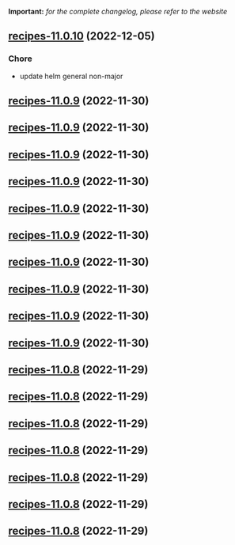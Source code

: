 **Important:**
*for the complete changelog, please refer to the website*




## [recipes-11.0.10](https://github.com/truecharts/charts/compare/recipes-11.0.9...recipes-11.0.10) (2022-12-05)

### Chore

- update helm general non-major
  
  


## [recipes-11.0.9](https://github.com/truecharts/charts/compare/recipes-11.0.7...recipes-11.0.9) (2022-11-30)




## [recipes-11.0.9](https://github.com/truecharts/charts/compare/recipes-11.0.7...recipes-11.0.9) (2022-11-30)




## [recipes-11.0.9](https://github.com/truecharts/charts/compare/recipes-11.0.7...recipes-11.0.9) (2022-11-30)




## [recipes-11.0.9](https://github.com/truecharts/charts/compare/recipes-11.0.7...recipes-11.0.9) (2022-11-30)




## [recipes-11.0.9](https://github.com/truecharts/charts/compare/recipes-11.0.7...recipes-11.0.9) (2022-11-30)




## [recipes-11.0.9](https://github.com/truecharts/charts/compare/recipes-11.0.7...recipes-11.0.9) (2022-11-30)




## [recipes-11.0.9](https://github.com/truecharts/charts/compare/recipes-11.0.7...recipes-11.0.9) (2022-11-30)




## [recipes-11.0.9](https://github.com/truecharts/charts/compare/recipes-11.0.7...recipes-11.0.9) (2022-11-30)




## [recipes-11.0.9](https://github.com/truecharts/charts/compare/recipes-11.0.7...recipes-11.0.9) (2022-11-30)




## [recipes-11.0.9](https://github.com/truecharts/charts/compare/recipes-11.0.7...recipes-11.0.9) (2022-11-30)




## [recipes-11.0.8](https://github.com/truecharts/charts/compare/recipes-11.0.7...recipes-11.0.8) (2022-11-29)




## [recipes-11.0.8](https://github.com/truecharts/charts/compare/recipes-11.0.7...recipes-11.0.8) (2022-11-29)




## [recipes-11.0.8](https://github.com/truecharts/charts/compare/recipes-11.0.7...recipes-11.0.8) (2022-11-29)




## [recipes-11.0.8](https://github.com/truecharts/charts/compare/recipes-11.0.7...recipes-11.0.8) (2022-11-29)




## [recipes-11.0.8](https://github.com/truecharts/charts/compare/recipes-11.0.7...recipes-11.0.8) (2022-11-29)




## [recipes-11.0.8](https://github.com/truecharts/charts/compare/recipes-11.0.7...recipes-11.0.8) (2022-11-29)




## [recipes-11.0.8](https://github.com/truecharts/charts/compare/recipes-11.0.7...recipes-11.0.8) (2022-11-29)



